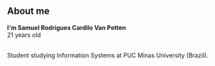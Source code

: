 <h2 dir="auto"> About me </h2>
<p dir="auto">
<strong>I'm Samuel Rodrigues Cardilo Van Petten</strong>
<br>
21 years old</p>
<br>
Student studying Information Systems at PUC Minas University (Brazil).
</p>
